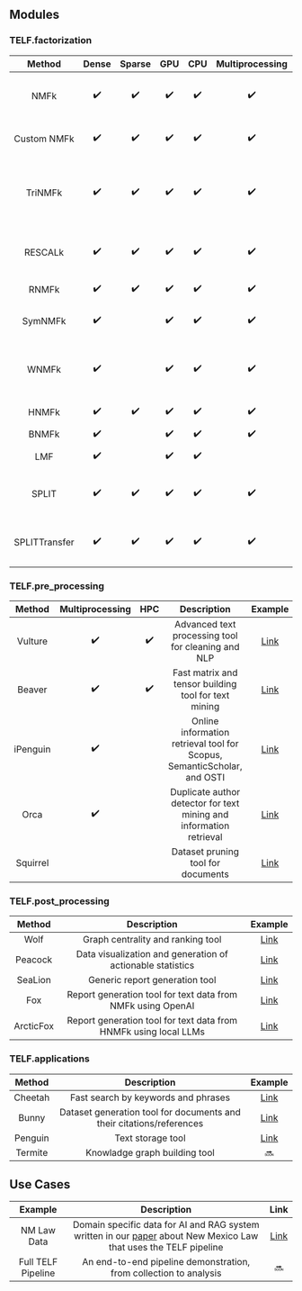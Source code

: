 ## Modules

### TELF.factorization

|         **Method**        |      **Dense**     |     **Sparse**     |       **GPU**      |       **CPU**      | **Multiprocessing** |       **HPC**      |                          **Description**                         | **Example** |
|:-------------------------:|:------------------:|:------------------:|:------------------:|:------------------:|:-------------------:|:------------------:|:----------------------------------------------------------------:|:-----------:|
|            NMFk           | :heavy_check_mark: | :heavy_check_mark: | :heavy_check_mark: | :heavy_check_mark: |  :heavy_check_mark: | :heavy_check_mark: |              NMF with Automatic Model Determination                              |   [Link](NMFk/NMFk.ipynb)  |
|        Custom NMFk        | :heavy_check_mark: | :heavy_check_mark: | :heavy_check_mark: | :heavy_check_mark: |  :heavy_check_mark: | :heavy_check_mark: |                Use Custom NMF Functions with NMFk                                |   [Link](NMFk/Custom_NMF_NMFk.ipynb)  |
|          TriNMFk          | :heavy_check_mark: | :heavy_check_mark: | :heavy_check_mark: | :heavy_check_mark: |  :heavy_check_mark: |                    | NMF with Automatic Model Determination for Clusters and Patterns                 |   [Link](TriNMFk/TriNMFk.ipynb)  |
|          RESCALk          | :heavy_check_mark: | :heavy_check_mark: | :heavy_check_mark: | :heavy_check_mark: |  :heavy_check_mark: | :heavy_check_mark: |             RESCAL with Automatic Model Determination                            |   [Link](RESCALk/RESCALk.ipynb)  |
|           RNMFk           | :heavy_check_mark: | :heavy_check_mark: | :heavy_check_mark: | :heavy_check_mark: |  :heavy_check_mark: | :heavy_check_mark: |                         Recommender NMFk                                         |   [Link](RNMFk/RNMFk.ipynb)  |
|           SymNMFk         | :heavy_check_mark: |                    | :heavy_check_mark: | :heavy_check_mark: |  :heavy_check_mark: | :heavy_check_mark: |                         NMFk with Symmetric Clustering                           |   [Link](SymNMFk/SymNMFk.ipynb)          |
|           WNMFk           | :heavy_check_mark: |                    | :heavy_check_mark: | :heavy_check_mark: |  :heavy_check_mark: | :heavy_check_mark: |                         NMFk with weighting - used for recommendation system     |   [Link](WNMFk/WNMFk.ipynb)          |
|           HNMFk           | :heavy_check_mark: | :heavy_check_mark: | :heavy_check_mark: | :heavy_check_mark: |  :heavy_check_mark: | :heavy_check_mark: |                         Hierarchical NMFk                                        |   [Link](HNMFk/HNMFk.ipynb)       |
|           BNMFk           | :heavy_check_mark: |                    | :heavy_check_mark: | :heavy_check_mark: |  :heavy_check_mark: | :heavy_check_mark: |                           Boolean NMFk                                           |   [Link](BNMFk/BNMFk.ipynb) |
|           LMF             | :heavy_check_mark: |                    | :heavy_check_mark: | :heavy_check_mark: |                     |                    |                           Logistic Matrix Factorization                          |   [Link](LMF/LMF.ipynb) |
|         SPLIT             | :heavy_check_mark: | :heavy_check_mark: | :heavy_check_mark: | :heavy_check_mark: | :heavy_check_mark: |                     |        Joint NMFk factorization of multiple data via SPLIT                       | [Link](SPLIT/00-SPLIT.ipynb) |
| SPLITTransfer | :heavy_check_mark: | :heavy_check_mark: | :heavy_check_mark: | :heavy_check_mark: | :heavy_check_mark:  |                    |      Supervised transfer learning method via SPLIT and NMFk                      | [Link](SPLITTransfer/00-SPLITTransfer.ipynb) |

### TELF.pre_processing

| **Method** | **Multiprocessing** |       **HPC**       |                           **Description**                          | **Example** |
|:----------:|:-------------------:|:-------------------:|:------------------------------------------------------------------:|:-----------:|
|   Vulture  | :heavy_check_mark:  | :heavy_check_mark:  |         Advanced text processing tool for cleaning and NLP         |  [Link](Vulture)  |
|   Beaver   | :heavy_check_mark:  | :heavy_check_mark:  |        Fast matrix and tensor building tool for text mining        |  [Link](Beaver)  |
|  iPenguin  | :heavy_check_mark:  |                     |         Online information retrieval tool for Scopus, SemanticScholar, and OSTI         | [Link](iPenguin) |
|    Orca    | :heavy_check_mark:  |                     | Duplicate author detector for text mining and information retrieval |   [Link](Orca)          |
|  Squirrel  |                     |                     | Dataset pruning tool for documents |  [Link](Squirrel)  |

### TELF.post_processing

| **Method** |                       **Description**                      | **Example** |
|:----------:|:----------------------------------------------------------:|:-----------:|
|    Wolf    |              Graph centrality and ranking tool             |      [Link](Wolf)       |
|   Peacock  | Data visualization and generation of actionable statistics |  [Link](Peacock) |
|    SeaLion    |              Generic report generation tool            | [Link](SeaLion) |
|    Fox    |              Report generation tool for text data from NMFk using OpenAI            | [Link](Fox)  |
|    ArcticFox    |        Report generation tool for text data from HNMFk using local LLMs            | [Link](ArcticFox)  |

### TELF.applications

| **Method** |                            **Description**                           | **Example** |
|:----------:|:--------------------------------------------------------------------:|:-----------:|
|   Cheetah  |                        Fast search by keywords and phrases                       |    [Link](Cheetah)         |
|    Bunny   | Dataset generation tool for documents and their citations/references |  [Link](Bunny)  |
|  Penguin   |         Text storage tool                                    | [Link](Penguin) |
|    Termite   | Knowladge graph building tool | :soon: |


## Use Cases

| **Example** |                            **Description**                           | **Link** |
|:----------:|:--------------------------------------------------------------------:|:-----------:|
|   NM Law Data           |                        Domain specific data for AI and RAG system written in our  [paper](https://arxiv.org/abs/2502.20364) about New Mexico Law that uses the TELF pipeline       |  [Link](NM%20Law%20Data)|
|    Full TELF Pipeline   | An end-to-end pipeline demonstration, from collection to analysis |  :soon:  |